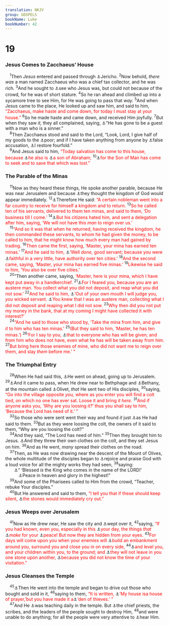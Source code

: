 ```yaml
---
translation: NKJV
group: GOSPELS
bookName: Luke 
bookNumber: 42
---
```


<div class="title"><h1>19</h1><h3>Jesus Comes to Zacchaeus’ House</h3></div>
<span class="verse lu_19_1"> <sup>1</sup>Then <i>Jesus</i> entered and passed through <a data-toggle="tooltip" data-placement="bottom" title="Josh. 6:26; 1 Kin. 16:34">⚓</a>Jericho. </span>
<span class="verse lu_19_2"><sup>2</sup>Now behold, <i>there</i> <i>was</i> a man named Zacchaeus who was a chief tax collector, and he was rich. </span>
<span class="verse lu_19_3"><sup>3</sup>And he sought to <a data-toggle="tooltip" data-placement="bottom" title="John 12:21">⚓</a>see who Jesus was, but could not because of the crowd, for he was of short stature. </span>
<span class="verse lu_19_4"><sup>4</sup>So he ran ahead and climbed up into a sycamore tree to see Him, for He was going to pass that <i>way.</i></span>
<span class="verse lu_19_5"><sup>5</sup>And when Jesus came to the place, He looked up and saw him, and said to him, <font color="red">“Zacchaeus, make haste and come down, for today I must stay at your house.”</font></span>
<span class="verse lu_19_6"><sup>6</sup>So he made haste and came down, and received Him joyfully. </span>
<span class="verse lu_19_7"><sup>7</sup>But when they saw <i>it,</i> they all complained, saying, <a data-toggle="tooltip" data-placement="bottom" title="Matt. 9:11; Luke 5:30; 15:2">⚓</a>“He has gone to be a guest with a man who is a sinner.”<br/></span>
<span class="verse lu_19_8"> <sup>8</sup>Then Zacchaeus stood and said to the Lord, “Look, Lord, I give half of my goods to the <a data-toggle="tooltip" data-placement="bottom" title="(Ps. 41:1)">⚓</a>poor; and if I have taken anything from anyone by <a data-toggle="tooltip" data-placement="bottom" title="Luke 3:14">⚓</a>false accusation, <a data-toggle="tooltip" data-placement="bottom" title="Ex. 22:1; Lev. 6:5; Num. 5:7; 1 Sam. 12:3; 2 Sam. 12:6">⚓</a>I restore fourfold.”<br/></span>
<span class="verse lu_19_9"> <sup>9</sup>And Jesus said to him, <font color="red">“Today salvation has come to this house, because </font><a data-toggle="tooltip" data-placement="bottom" title="Luke 3:8; 13:16; (Rom. 4:16; Gal. 3:7)">⚓</a><font color="red">he also is </font><a data-toggle="tooltip" data-placement="bottom" title="(Luke 13:16)">⚓</a><font color="red">a son of Abraham;</font></span>
<span class="verse lu_19_10"><sup>10</sup><a data-toggle="tooltip" data-placement="bottom" title="Matt. 18:11; (Luke 5:32; Rom. 5:8)">⚓</a><font color="red">for the Son of Man has come to seek and to save that which was lost.”</font><br/></span>
<div class="title"><h3>The Parable of the Minas</h3></div>
<span class="verse lu_19_11"> <sup>11</sup>Now as they heard these things, He spoke another parable, because He was near Jerusalem and because <a data-toggle="tooltip" data-placement="bottom" title="Acts 1:6">⚓</a>they thought the kingdom of God would appear immediately. </span>
<span class="verse lu_19_12"><sup>12</sup><a data-toggle="tooltip" data-placement="bottom" title="Matt. 25:14–30; Mark 13:34">⚓</a>Therefore He said: <font color="red">“A certain nobleman went into a far country to receive for himself a kingdom and to return.</font></span>
<span class="verse lu_19_13"><sup>13</sup><font color="red">So he called ten of his servants, delivered to them ten minas, and said to them, ‘Do business till I come.’</font></span>
<span class="verse lu_19_14"><sup>14</sup><a data-toggle="tooltip" data-placement="bottom" title="(John 1:11)">⚓</a><font color="red">But his citizens hated him, and sent a delegation after him, saying, ‘We will not have this <i>man</i> to reign over us.’</font><br/></span>
<span class="verse lu_19_15"> <sup>15</sup><font color="red">“And so it was that when he returned, having received the kingdom, he then commanded these servants, to whom he had given the money, to be called to him, that he might know how much every man had gained by trading.</font></span>
<span class="verse lu_19_16"><sup>16</sup><font color="red">Then came the first, saying, ‘Master, your mina has earned ten minas.’</font></span>
<span class="verse lu_19_17"><sup>17</sup><font color="red">And he said to him, </font><a data-toggle="tooltip" data-placement="bottom" title="Matt. 25:21, 23">⚓</a><font color="red">‘Well <i>done,</i> good servant; because you were </font><a data-toggle="tooltip" data-placement="bottom" title="Luke 16:10">⚓</a><font color="red">faithful in a very little, have authority over ten cities.’</font></span>
<span class="verse lu_19_18"><sup>18</sup><font color="red">And the second came, saying, ‘Master, your mina has earned five minas.’</font></span>
<span class="verse lu_19_19"><sup>19</sup><font color="red">Likewise he said to him, ‘You also be over five cities.’</font><br/></span>
<span class="verse lu_19_20"> <sup>20</sup>“Then another came, saying, <font color="red">‘Master, here is your mina, which I have kept put away in a handkerchief.</font></span>
<span class="verse lu_19_21"><sup>21</sup><a data-toggle="tooltip" data-placement="bottom" title="Matt. 25:24">⚓</a><font color="red">For I feared you, because you are an austere man. You collect what you did not deposit, and reap what you did not sow.’</font></span>
<span class="verse lu_19_22"><sup>22</sup><font color="red">And he said to him, </font><a data-toggle="tooltip" data-placement="bottom" title="2 Sam. 1:16; Job 15:6; (Matt. 12:37)">⚓</a><font color="red">‘Out of your own mouth I will judge you, <i>you</i> wicked servant. </font><a data-toggle="tooltip" data-placement="bottom" title="Matt. 25:26">⚓</a><font color="red">You knew that I was an austere man, collecting what I did not deposit and reaping what I did not sow.</font></span>
<span class="verse lu_19_23"><sup>23</sup><font color="red">Why then did you not put my money in the bank, that at my coming I might have collected it with interest?’</font><br/></span>
<span class="verse lu_19_24"> <sup>24</sup><font color="red">“And he said to those who stood by, ‘Take the mina from him, and give <i>it</i> to him who has ten minas.’</font></span>
<span class="verse lu_19_25"><sup>25</sup><font color="red">(But they said to him, ‘Master, he has ten minas.’)</font></span>
<span class="verse lu_19_26"><sup>26</sup><font color="red">‘For I say to you, </font><a data-toggle="tooltip" data-placement="bottom" title="Matt. 13:12; 25:29; Mark 4:25; Luke 8:18">⚓</a><font color="red">that to everyone who has will be given; and from him who does not have, even what he has will be taken away from him.</font></span>
<span class="verse lu_19_27"><sup>27</sup><font color="red">But bring here those enemies of mine, who did not want me to reign over them, and slay <i>them</i> before me.’ ”</font><br/></span>
<div class="title"><h3>The Triumphal Entry</h3></div>
<span class="verse lu_19_28"> <sup>28</sup>When He had said this, <a data-toggle="tooltip" data-placement="bottom" title="Mark 10:32">⚓</a>He went on ahead, going up to Jerusalem. </span>
<span class="verse lu_19_29"><sup>29</sup><a data-toggle="tooltip" data-placement="bottom" title="Matt. 21:1; Mark 11:1">⚓</a>And it came to pass, when He drew near to Bethphage and <a data-toggle="tooltip" data-placement="bottom" title="Matt. 26:6; John 12:1">⚓</a>Bethany, at the mountain called <a data-toggle="tooltip" data-placement="bottom" title="John 8:1; Acts 1:12">⚓</a>Olivet, <i>that</i> He sent two of His disciples, </span>
<span class="verse lu_19_30"><sup>30</sup>saying, <font color="red">“Go into the village opposite <i>you,</i> where as you enter you will find a colt tied, on which no one has ever sat. Loose it and bring <i>it here.</i></font></span>
<span class="verse lu_19_31"><sup>31</sup><font color="red">And if anyone asks you, ‘Why are you loosing <i>it?</i>’ thus you shall say to him, ‘Because the Lord has need of it.’ ”</font><br/></span>
<span class="verse lu_19_32"> <sup>32</sup>So those who were sent went their way and found <i>it</i> just <a data-toggle="tooltip" data-placement="bottom" title="Luke 22:13">⚓</a>as He had said to them. </span>
<span class="verse lu_19_33"><sup>33</sup>But as they were loosing the colt, the owners of it said to them, “Why are you loosing the colt?”<br/></span>
<span class="verse lu_19_34"> <sup>34</sup>And they said, “The Lord has need of him.” </span>
<span class="verse lu_19_35"><sup>35</sup>Then they brought him to Jesus. <a data-toggle="tooltip" data-placement="bottom" title="2 Kin. 9:13; Matt. 21:7; Mark 11:7">⚓</a>And they threw their own clothes on the colt, and they set Jesus on him. </span>
<span class="verse lu_19_36"><sup>36</sup>And as He went, <i>many</i> spread their clothes on the road.<br/></span>
<span class="verse lu_19_37"> <sup>37</sup>Then, as He was now drawing near the descent of the Mount of Olives, the whole multitude of the disciples began to <a data-toggle="tooltip" data-placement="bottom" title="Luke 13:17; 18:43">⚓</a>rejoice and praise God with a loud voice for all the mighty works they had seen, </span>
<span class="verse lu_19_38"><sup>38</sup>saying:<br/>  <a data-toggle="tooltip" data-placement="bottom" title="Ps. 118:26; Luke 13:35">⚓</a>“ ‘Blessed <i>is</i> the King who comes in the name of the LORD!’<br/>   <a data-toggle="tooltip" data-placement="bottom" title="Luke 2:14; (Eph. 2:14)">⚓</a>Peace in heaven and glory in the highest!”<br/></span>
<span class="verse lu_19_39"> <sup>39</sup>And some of the Pharisees called to Him from the crowd, “Teacher, rebuke Your disciples.”<br/></span>
<span class="verse lu_19_40"> <sup>40</sup>But He answered and said to them, <font color="red">“I tell you that if these should keep silent, </font><a data-toggle="tooltip" data-placement="bottom" title="Hab. 2:11">⚓</a><font color="red">the stones would immediately cry out.”</font><br/></span>
<div class="title"><h3>Jesus Weeps over Jerusalem</h3></div>
<span class="verse lu_19_41"> <sup>41</sup>Now as He drew near, He saw the city and <a data-toggle="tooltip" data-placement="bottom" title="Is. 53:3; John 11:35">⚓</a>wept over it, </span>
<span class="verse lu_19_42"><sup>42</sup>saying, <font color="red">“If you had known, even you, especially in this </font><a data-toggle="tooltip" data-placement="bottom" title="Ps. 95:7, 8; Heb. 3:13">⚓</a><font color="red">your day, the things <i>that</i> </font><a data-toggle="tooltip" data-placement="bottom" title="(Luke 1:77–79; Acts 10:36)">⚓</a><font color="red"><i>make</i> for your </font><a data-toggle="tooltip" data-placement="bottom" title="(Rom. 5:1)">⚓</a><font color="red">peace! But now they are hidden from your eyes.</font></span>
<span class="verse lu_19_43"><sup>43</sup><font color="red">For days will come upon you when your enemies will </font><a data-toggle="tooltip" data-placement="bottom" title="Is. 29:3, 4; Jer. 6:3, 6; Luke 21:20">⚓</a><font color="red">build an embankment around you, surround you and close you in on every side,</font></span>
<span class="verse lu_19_44"><sup>44</sup><a data-toggle="tooltip" data-placement="bottom" title="1 Kin. 9:7, 8; Mic. 3:12">⚓</a><font color="red">and level you, and your children within you, to the ground; and </font><a data-toggle="tooltip" data-placement="bottom" title="Matt. 24:2; Mark 13:2; Luke 21:6">⚓</a><font color="red">they will not leave in you one stone upon another, </font><a data-toggle="tooltip" data-placement="bottom" title="(Dan. 9:24; Luke 1:68, 78; 1 Pet. 2:12)">⚓</a><font color="red">because you did not know the time of your visitation.”</font><br/></span>
<div class="title"><h3>Jesus Cleanses the Temple</h3></div>
<span class="verse lu_19_45"> <sup>45</sup><a data-toggle="tooltip" data-placement="bottom" title="Mal. 3:1; Matt. 21:12, 13; Mark 11:11, 15–17; John 2:13–16">⚓</a>Then He went into the temple and began to drive out those who bought and sold in it, </span>
<span class="verse lu_19_46"><sup>46</sup>saying to them, <font color="red">“It is written, </font><a data-toggle="tooltip" data-placement="bottom" title="Is. 56:7">⚓</a><font color="red">‘My house isa house of prayer,’but you have made it a</font><a data-toggle="tooltip" data-placement="bottom" title="Jer. 7:11">⚓</a><font color="red">‘den of thieves.’ ”</font><br/></span>
<span class="verse lu_19_47"> <sup>47</sup>And He <a data-toggle="tooltip" data-placement="bottom" title="Luke 21:37; 22:53">⚓</a>was teaching daily in the temple. But <a data-toggle="tooltip" data-placement="bottom" title="Mark 11:18; Luke 20:19; John 7:19; 8:37">⚓</a>the chief priests, the scribes, and the leaders of the people sought to destroy Him, </span>
<span class="verse lu_19_48"><sup>48</sup>and were unable to do anything; for all the people were very attentive to <a data-toggle="tooltip" data-placement="bottom" title="Luke 21:38">⚓</a>hear Him.<br/></span>
